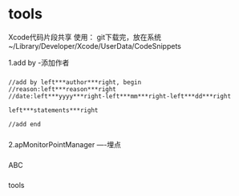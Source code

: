 tools
=====

Xcode代码片段共享
使用：
    git下载完，放在系统~/Library/Developer/Xcode/UserData/CodeSnippets

1.add by	-添加作者
###
    //add by left***author***right, begin
    //reason:left***reason***right
    //date:left***yyyy***right-left***mm***right-left***dd***right
    
    left***statements***right
    
    //add end
###

2.apMonitorPointManager	—-埋点
###
ABC
###


tools
